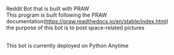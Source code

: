Reddit Bot that is built with PRAW <br>
This program is built following the PRAW documentation(https://praw.readthedocs.io/en/stable/index.html) <br>
the purpose of this bot is to post space-related pictures <br>

<br>
This bot is currently deployed on Python Anytime
